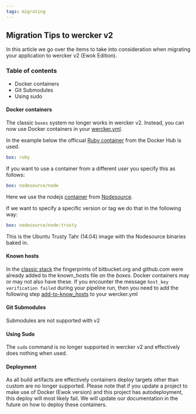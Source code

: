 ```yaml
---
tags: migrating
---
```


## Migration Tips to wercker v2

In this article we go over the items to take into consideration when
migrating your application to wercker v2 (Ewok Edition).

### Table of contents

* Docker containers
* Git Submodules
* Using sudo

#### Docker containers

The classic `boxes` system no longer works in wercker v2. Instead, you
can now use Docker containers in your
[wercker.yml](/learn/wercker-yml/03_sections.html).

In the example below the officual [Ruby
container](https://registry.hub.docker.com/u/library/ruby/) from the
Docker Hub is used.

```yaml
box: ruby
```

If you want to use a container from a different user you specify this as
follows:

```yaml
box: nodesource/node
```

Here we use the nodejs [container](https://registry.hub.docker.com/u/nodesource/node/) from
[Nodesource](https://nodesource.com/).

If we want to specify a specific version or tag we do that in the
following way:

```yaml
box: nodesource/node:trusty
```

This is the Ubuntu Trusty Tahr (14.04) image with the Nodesource
binaries baked in.

#### Known hosts

In the [classic stack](/docs/wercker-yml/wercker-classic.html) the fingerprints of bitbucket.org and github.com
were already added to the known\_hosts file on the *boxes*. Docker containers may or may not
also have these. If you encounter the message `host_key verification failed`
during your pipeline run, then you need to add the following step
[add-to-know_hosts](https://app.wercker.com/#applications/521764dde36a64ff110022f2/tab/details)
to your wercker.yml

#### Git Submodules

Submodules are not supported with v2

#### Using Sudo

The `sudo` command is no longer supported in wercker v2 and effectively
does nothing when used.

#### Deployment

As all build artifacts are effectively containers deploy targets other
than custom are no longer supported. Please note that if you update a
project to make use of Docker (Ewok version) and this project has
autodeployment, this deploy will most likely fail. We will update our documentation in
the future on how to deploy these containers.
